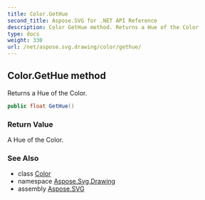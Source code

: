 ```yaml
---
title: Color.GetHue
second_title: Aspose.SVG for .NET API Reference
description: Color GetHue method. Returns a Hue of the Color
type: docs
weight: 330
url: /net/aspose.svg.drawing/color/gethue/
---
```

## Color.GetHue method

Returns a Hue of the Color.

```csharp
public float GetHue()
```

### Return Value

A Hue of the Color.

### See Also

* class [Color](../)
* namespace [Aspose.Svg.Drawing](../../../aspose.svg.drawing/)
* assembly [Aspose.SVG](../../../)
